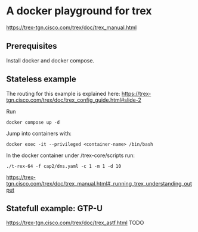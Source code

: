# A docker playground for trex
https://trex-tgn.cisco.com/trex/doc/trex_manual.html

## Prerequisites

Install docker and docker compose.

## Stateless example

The routing for this example is explained here:
https://trex-tgn.cisco.com/trex/doc/trex_config_guide.html#slide-2

Run
```
docker compose up -d
```

Jump into containers with:
```
docker exec -it --privileged <container-name> /bin/bash
```

In the docker container under /trex-core/scripts run:
```
./t-rex-64 -f cap2/dns.yaml -c 1 -m 1 -d 10
```
https://trex-tgn.cisco.com/trex/doc/trex_manual.html#_running_trex_understanding_output

## Statefull example: GTP-U
https://trex-tgn.cisco.com/trex/doc/trex_astf.html
TODO
